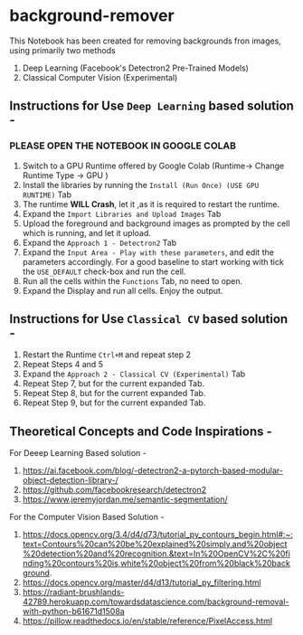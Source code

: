 # background-remover
This Notebook has been created for removing backgrounds fron images, using primarily two methods


1.   Deep Learning (Facebook's Detectron2 Pre-Trained Models)
2.   Classical Computer Vision (Experimental)

## Instructions for Use `Deep Learning` based solution - 

### PLEASE OPEN THE NOTEBOOK IN GOOGLE COLAB

1. Switch to a GPU Runtime offered by Google Colab (Runtime-> Change Runtime Type -> GPU )
2. Install the libraries by running the `Install (Run Once) (USE GPU RUNTIME)` Tab
3. The runtime **WILL Crash**, let it ,as it is required to restart the runtime.
4. Expand the `Import Libraries and Upload Images` Tab
5. Upload the foreground and background images as prompted by the cell which is running, and let it upload.
6. Expand the `Approach 1 - Detectron2` Tab
7. Expand the `Input Area - Play with these parameters`, and edit the parameters accordingly. For a good baseline to start working with tick the `USE_DEFAULT` check-box and run the cell.
8. Run all the cells within the `Functions` Tab, no need to open.
9. Expand the Display and run all cells. Enjoy the output.

## Instructions for Use `Classical CV` based solution - 
1. Restart the Runtime `Ctrl+M` and repeat step 2
2. Repeat Steps 4 and 5
3. Expand the `Approach 2 - Classical CV (Experimental)` Tab
4. Repeat Step 7, but for the current expanded Tab.
5. Repeat Step 8, but for the current expanded Tab.
6. Repeat Step 9, but for the current expanded Tab.

## Theoretical Concepts and Code Inspirations - 
For Deeep Learning Based solution - 
1. https://ai.facebook.com/blog/-detectron2-a-pytorch-based-modular-object-detection-library-/
2. https://github.com/facebookresearch/detectron2
3. https://www.jeremyjordan.me/semantic-segmentation/

For the Computer Vision Based Solution - 
1. https://docs.opencv.org/3.4/d4/d73/tutorial_py_contours_begin.html#:~:text=Contours%20can%20be%20explained%20simply,and%20object%20detection%20and%20recognition.&text=In%20OpenCV%2C%20finding%20contours%20is,white%20object%20from%20black%20background.
2. https://docs.opencv.org/master/d4/d13/tutorial_py_filtering.html
3. https://radiant-brushlands-42789.herokuapp.com/towardsdatascience.com/background-removal-with-python-b61671d1508a
4. https://pillow.readthedocs.io/en/stable/reference/PixelAccess.html

